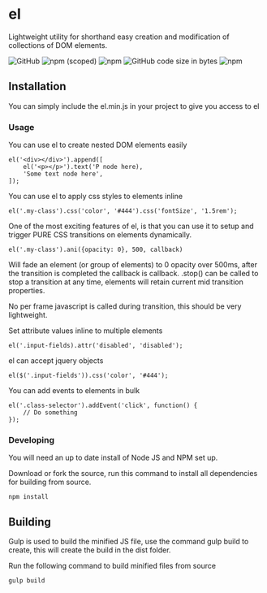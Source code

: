 # el
Lightweight utility for shorthand easy creation and modification of collections of DOM elements.

![GitHub](https://img.shields.io/github/license/NetworkMonk/el.svg)
![npm (scoped)](https://img.shields.io/npm/v/@networkmonkey/el.svg)
![npm](https://img.shields.io/badge/minified%20size-5.86%20kB-blue.svg)
![GitHub code size in bytes](https://img.shields.io/github/languages/code-size/NetworkMonk/el.svg)
![npm](https://img.shields.io/npm/dt/@networkmonkey/el.svg)


## Installation
You can simply include the el.min.js in your project to give you access to el


### Usage

You can use el to create nested DOM elements easily
```
el('<div></div>').append([
    el('<p></p>').text('P node here),
    'Some text node here',
]);
```

You can use el to apply css styles to elements inline
```
el('.my-class').css('color', '#444').css('fontSize', '1.5rem');
```

One of the most exciting features of el, is that you can use it to setup and trigger PURE CSS transitions on elements dynamically.
```
el('.my-class').ani({opacity: 0}, 500, callback)
```
Will fade an element (or group of elements) to 0 opacity over 500ms, after the transition is completed the callback is callback.
.stop() can be called to stop a transition at any time, elements will retain current mid transition properties.

No per frame javascript is called during transition, this should be very lightweight.


Set attribute values inline to multiple elements
```
el('.input-fields).attr('disabled', 'disabled');
```

el can accept jquery objects
```
el($('.input-fields')).css('color', '#444');
```

You can add events to elements in bulk
```
el('.class-selector').addEvent('click', function() {
    // Do something
});
```

### Developing

You will need an up to date install of Node JS and NPM set up.

Download or fork the source, run this command to install all dependencies for building from source.
```
npm install
```


## Building
Gulp is used to build the minified JS file, use the command gulp build to create, this will create the build in the dist folder.

Run the following command to build minified files from source
```
gulp build
```